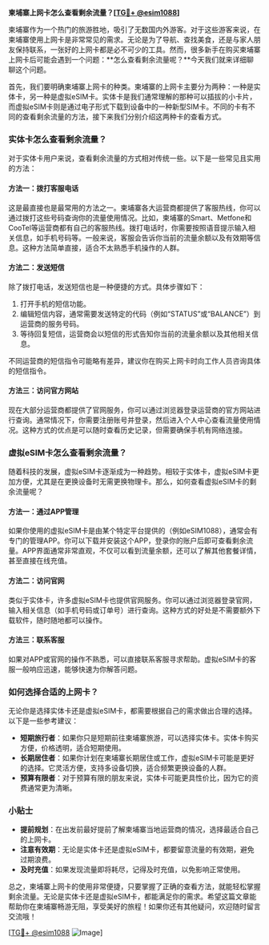 **柬埔寨上网卡怎么查看剩余流量？[[TG💪+ @esim1088](https://t.me/s/esim1088)]**

柬埔寨作为一个热门的旅游胜地，吸引了无数国内外游客。对于这些游客来说，在柬埔寨使用上网卡是非常常见的需求。无论是为了导航、查找美食，还是与家人朋友保持联系，一张好的上网卡都是必不可少的工具。然而，很多新手在购买柬埔寨上网卡后可能会遇到一个问题：**怎么查看剩余流量呢？**今天我们就来详细聊聊这个问题。

首先，我们要明确柬埔寨上网卡的种类。柬埔寨的上网卡主要分为两种：一种是实体卡，另一种是虚拟eSIM卡。实体卡是我们通常理解的那种可以插拔的小卡片，而虚拟eSIM卡则是通过电子形式下载到设备中的一种新型SIM卡。不同的卡有不同的查看剩余流量的方法，接下来我们分别介绍这两种卡的查看方式。

### 实体卡怎么查看剩余流量？

对于实体卡用户来说，查看剩余流量的方式相对传统一些。以下是一些常见且实用的方法：

#### 方法一：拨打客服电话
这是最直接也是最常用的方法之一。柬埔寨各大运营商都提供了客服热线，你可以通过拨打这些号码查询你的流量使用情况。比如，柬埔寨的Smart、Metfone和CooTel等运营商都有自己的客服热线。拨打电话时，你需要按照语音提示输入相关信息，如手机号码等。一般来说，客服会告诉你当前的流量余额以及有效期等信息。这种方法简单直接，适合不太熟悉手机操作的人群。

#### 方法二：发送短信
除了拨打电话，发送短信也是一种便捷的方式。具体步骤如下：
1. 打开手机的短信功能。
2. 编辑短信内容，通常需要发送特定的代码（例如“STATUS”或“BALANCE”）到运营商的服务号码。
3. 等待回复短信，运营商会以短信的形式告知你当前的流量余额以及其他相关信息。

不同运营商的短信指令可能略有差异，建议你在购买上网卡时向工作人员咨询具体的短信指令。

#### 方法三：访问官方网站
现在大部分运营商都提供了官网服务，你可以通过浏览器登录运营商的官方网站进行查询。通常情况下，你需要注册账号并登录，然后进入个人中心查看流量使用情况。这种方式的优点是可以随时查看历史记录，但需要确保手机有网络连接。

### 虚拟eSIM卡怎么查看剩余流量？

随着科技的发展，虚拟eSIM卡逐渐成为一种趋势。相较于实体卡，虚拟eSIM卡更加方便，尤其是在更换设备时无需更换物理卡。那么，如何查看虚拟eSIM卡的剩余流量呢？

#### 方法一：通过APP管理
如果你使用的虚拟eSIM卡是由某个特定平台提供的（例如eSIM1088），通常会有专门的管理APP。你可以下载并安装这个APP，登录你的账户后即可查看剩余流量。APP界面通常非常直观，不仅可以看到流量余额，还可以了解其他套餐详情，甚至直接在线充值。

#### 方法二：访问官网
类似于实体卡，许多虚拟eSIM卡也提供官网服务。你可以通过浏览器登录官网，输入相关信息（如手机号码或订单号）进行查询。这种方式的好处是不需要额外下载软件，随时随地都可以操作。

#### 方法三：联系客服
如果对APP或官网的操作不熟悉，可以直接联系客服寻求帮助。虚拟eSIM卡的客服一般响应迅速，能够快速为你解答问题。

### 如何选择合适的上网卡？

无论你是选择实体卡还是虚拟eSIM卡，都需要根据自己的需求做出合理的选择。以下是一些参考建议：

- **短期旅行者**：如果你只是短期前往柬埔寨旅游，可以选择实体卡。实体卡购买方便，价格透明，适合短期使用。
- **长期居住者**：如果你计划在柬埔寨长期居住或工作，虚拟eSIM卡可能是更好的选择。它灵活方便，支持多设备切换，适合频繁更换设备的人群。
- **预算有限者**：对于预算有限的朋友来说，实体卡可能更具性价比，因为它的资费通常更为清晰。

### 小贴士

- **提前规划**：在出发前最好提前了解柬埔寨当地运营商的情况，选择最适合自己的上网卡。
- **注意有效期**：无论是实体卡还是虚拟eSIM卡，都要留意流量的有效期，避免过期浪费。
- **及时充值**：如果发现流量即将耗尽，记得及时充值，以免影响正常使用。

总之，柬埔寨上网卡的使用非常便捷，只要掌握了正确的查看方法，就能轻松掌握剩余流量。无论是实体卡还是虚拟eSIM卡，都能满足你的需求。希望这篇文章能帮助你在柬埔寨畅游无阻，享受美好的旅程！如果你还有其他疑问，欢迎随时留言交流哦！

[[TG💪+ @esim1088](https://t.me/s/esim1088) ![Image](https://i.postimg.cc/4NQfJmqS/Snipaste-2025-05-13-00-14-12.png)]